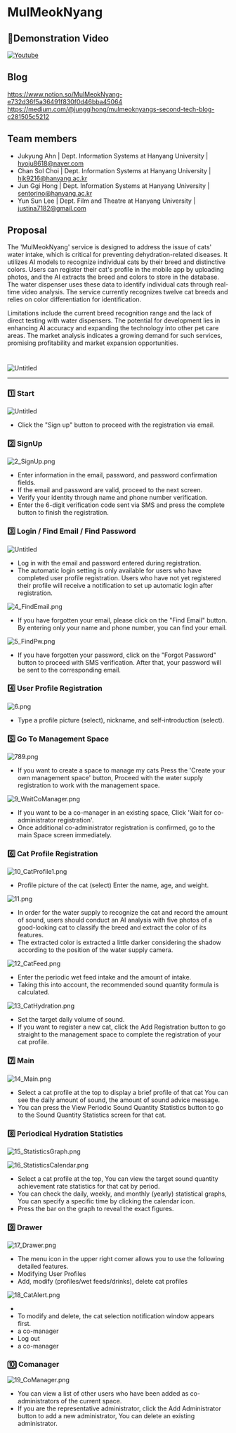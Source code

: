 # MulMeokNyang

## Demonstration Video
[![Youtube]()](https://youtu.be/w5-AoBGKgJU?si=pbF0UQpNJNiQSJvY)



## Blog
https://www.notion.so/MulMeokNyang-e732d36f5a36491f830f0d46bba45064
<https://medium.com/@junggihong/mulmeoknyangs-second-tech-blog-c281505c5212>

## Team members

- Jukyung Ahn | Dept. Information Systems at Hanyang University | <hyoju8618@naver.com>
- Chan Sol Choi | Dept. Information Systems at Hanyang University | <hjk9216@hanyang.ac.kr>
- Jun Ggi Hong | Dept. Information Systems at Hanyang University | <sentorino@hanyang.ac.kr>
- Yun Sun Lee | Dept. Film and Theatre at Hanyang University | <justina7182@gmail.com>

## Proposal

The 'MulMeokNyang' service is designed to address the issue of cats' water intake, which is critical for preventing dehydration-related diseases. It utilizes AI models to recognize individual cats by their breed and distinctive colors. Users can register their cat's profile in the mobile app by uploading photos, and the AI extracts the breed and colors to store in the database. The water dispenser uses these data to identify individual cats through real-time video analysis. The service currently recognizes twelve cat breeds and relies on color differentiation for identification.

Limitations include the current breed recognition range and the lack of direct testing with water dispensers. The potential for development lies in enhancing AI accuracy and expanding the technology into other pet care areas. The market analysis indicates a growing demand for such services, promising profitability and market expansion opportunities.

# 

![Untitled](https://prod-files-secure.s3.us-west-2.amazonaws.com/01c15a6a-f3d8-4e47-aa39-61a5c6438955/0c9e815d-d1ff-47ee-905f-f4c27d10aed8/Untitled.png)

---

### 1️⃣ Start

![Untitled](https://prod-files-secure.s3.us-west-2.amazonaws.com/01c15a6a-f3d8-4e47-aa39-61a5c6438955/8517a623-aa66-427e-9666-1f3eeab93a88/Untitled.png)

- Click the "Sign up" button to proceed with the registration via email.

### 2️⃣ SignUp

![2_SignUp.png](https://prod-files-secure.s3.us-west-2.amazonaws.com/01c15a6a-f3d8-4e47-aa39-61a5c6438955/73a5ba0a-43f6-4291-b848-7b628b1b6235/2_SignUp.png)

- Enter information in the email, password, and password confirmation fields.
- If the email and password are valid, proceed to the next screen.
- Verify your identity through name and phone number verification.
- Enter the 6-digit verification code sent via SMS and press the complete button to finish the registration.

### 3️⃣ Login / Find Email / Find Password

![Untitled](https://prod-files-secure.s3.us-west-2.amazonaws.com/01c15a6a-f3d8-4e47-aa39-61a5c6438955/dd0e4f66-4c62-4426-bab9-15da21a74d6c/Untitled.png)

- Log in with the email and password entered during registration.
- The automatic login setting is only available for users who have completed user profile registration.
Users who have not yet registered their profile will receive a notification to set up automatic login after registration.

![4_FindEmail.png](https://prod-files-secure.s3.us-west-2.amazonaws.com/01c15a6a-f3d8-4e47-aa39-61a5c6438955/48f908c3-aced-4c47-a0ac-2de3458dd50a/4_FindEmail.png)

- If you have forgotten your email, please click on the "Find Email" button.
By entering only your name and phone number, you can find your email.

![5_FindPw.png](https://prod-files-secure.s3.us-west-2.amazonaws.com/01c15a6a-f3d8-4e47-aa39-61a5c6438955/824c9bba-5f8d-4357-a81b-9898ba155b66/5_FindPw.png)

- If you have forgotten your password, click on the "Forgot Password" button to proceed with SMS verification. After that, your password will be sent to the corresponding email.

### 4️⃣ User Profile Registration

![6.png](https://prod-files-secure.s3.us-west-2.amazonaws.com/01c15a6a-f3d8-4e47-aa39-61a5c6438955/e267d5ce-7780-4f4f-bd0c-ff7f0bd1ac14/6.png)

- Type a profile picture (select), nickname, and self-introduction (select).

### 5️⃣ Go To Management Space

![789.png](https://prod-files-secure.s3.us-west-2.amazonaws.com/01c15a6a-f3d8-4e47-aa39-61a5c6438955/5abda761-9360-449e-a45e-66a38fcf5cf7/789.png)

- If you want to create a space to manage my cats
Press the 'Create your own management space' button,
Proceed with the water supply registration to work with the management space.

![9_WaitCoManager.png](https://prod-files-secure.s3.us-west-2.amazonaws.com/01c15a6a-f3d8-4e47-aa39-61a5c6438955/491ec368-2f76-432f-9f5b-70ae5094659e/9_WaitCoManager.png)

- If you want to be a co-manager in an existing space,
Click 'Wait for co-administrator registration'.
- Once additional co-administrator registration is confirmed, go to the main Space screen immediately.

### 6️⃣ Cat Profile Registration

![10_CatProfile1.png](https://prod-files-secure.s3.us-west-2.amazonaws.com/01c15a6a-f3d8-4e47-aa39-61a5c6438955/6bc691b7-0fd6-460f-89c3-2eb07c648825/10_CatProfile1.png)

- Profile picture of the cat (select) Enter the name, age, and weight.

![11.png](https://prod-files-secure.s3.us-west-2.amazonaws.com/01c15a6a-f3d8-4e47-aa39-61a5c6438955/6ea9e874-3b25-43d6-b0b3-b07cbfc91d89/11.png)

- In order for the water supply to recognize the cat and record the amount of sound, users should conduct an AI analysis with five photos of a good-looking cat to classify the breed and extract the color of its features.
- The extracted color is extracted a little darker considering the shadow according to the position of the water supply camera.

![12_CatFeed.png](https://prod-files-secure.s3.us-west-2.amazonaws.com/01c15a6a-f3d8-4e47-aa39-61a5c6438955/84bfec24-3b9f-497b-9f1d-8459d16dcaa1/12_CatFeed.png)

- Enter the periodic wet feed intake and the amount of intake.
- Taking this into account, the recommended sound quantity formula is calculated.

![13_CatHydration.png](https://prod-files-secure.s3.us-west-2.amazonaws.com/01c15a6a-f3d8-4e47-aa39-61a5c6438955/5163c929-4775-4b24-81cb-9414f98a891e/13_CatHydration.png)

- Set the target daily volume of sound.
- If you want to register a new cat, click the Add Registration button to go straight to the management space to complete the registration of your cat profile.

### 7️⃣ Main

![14_Main.png](https://prod-files-secure.s3.us-west-2.amazonaws.com/01c15a6a-f3d8-4e47-aa39-61a5c6438955/d7f1348f-f4a9-47d5-90dd-878725ab1d4d/14_Main.png)

- Select a cat profile at the top to display a brief profile of that cat
You can see the daily amount of sound, the amount of sound advice message.
- You can press the View Periodic Sound Quantity Statistics button to go to the Sound Quantity Statistics screen for that cat.

### 8️⃣ Periodical Hydration Statistics

![15_StatisticsGraph.png](https://prod-files-secure.s3.us-west-2.amazonaws.com/01c15a6a-f3d8-4e47-aa39-61a5c6438955/fb98a629-e93c-4d39-be31-ef8a99091399/15_StatisticsGraph.png)

![16_StatisticsCalendar.png](https://prod-files-secure.s3.us-west-2.amazonaws.com/01c15a6a-f3d8-4e47-aa39-61a5c6438955/3de77b34-e587-4d55-b0c2-4e5172ce4695/16_StatisticsCalendar.png)

- Select a cat profile at the top,
You can view the target sound quantity achievement rate statistics for that cat by period.
- You can check the daily, weekly, and monthly (yearly) statistical graphs,
You can specify a specific time by clicking the calendar icon.
- Press the bar on the graph to reveal the exact figures.

### 9️⃣ Drawer

![17_Drawer.png](https://prod-files-secure.s3.us-west-2.amazonaws.com/01c15a6a-f3d8-4e47-aa39-61a5c6438955/d2a4b8a4-a923-4ba4-8e4e-7204ffbd1c76/17_Drawer.png)

- The menu icon in the upper right corner allows you to use the following detailed features.
- Modifying User Profiles
- Add, modify (profiles/wet feeds/drinks), delete cat profiles

![18_CatAlert.png](https://prod-files-secure.s3.us-west-2.amazonaws.com/01c15a6a-f3d8-4e47-aa39-61a5c6438955/1287d74a-39a0-41c1-8b75-59b0a8dc7a32/18_CatAlert.png)

- 
- To modify and delete, the cat selection notification window appears first.
- a co-manager
- Log out
- a co-manager

### 🔟 Comanager

![19_CoManager.png](https://prod-files-secure.s3.us-west-2.amazonaws.com/01c15a6a-f3d8-4e47-aa39-61a5c6438955/26924dd1-6130-4d2e-b277-df97a0b0854a/19_CoManager.png)

- You can view a list of other users who have been added as co-administrators of the current space.
- If you are the representative administrator, click the Add Administrator button to add a new administrator,
You can delete an existing administrator.






